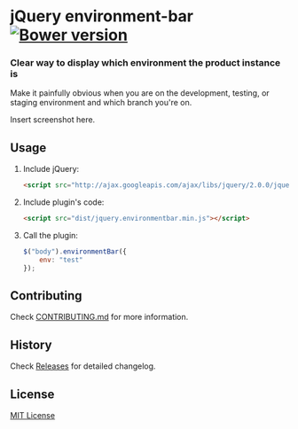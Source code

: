 # jQuery environment-bar [![Bower version](https://badge.fury.io/bo/environment-bar.svg)](http://badge.fury.io/bo/environment-bar)

### Clear way to display which environment the product instance is

Make it painfully obvious when you are on the development, testing, or staging environment and which branch you're on.

Insert screenshot here.


## Usage

1. Include jQuery:

	```html
	<script src="http://ajax.googleapis.com/ajax/libs/jquery/2.0.0/jquery.min.js"></script>
	```

2. Include plugin's code:

	```html
	<script src="dist/jquery.environmentbar.min.js"></script>
	```

3. Call the plugin:

	```javascript
	$("body").environmentBar({
		env: "test"
	});
	```

## Contributing

Check [CONTRIBUTING.md](https://github.com/stage3systems/environment-bar/blob/master/CONTRIBUTING.md) for more information.

## History

Check [Releases](https://github.com/stage3systems/environment-bar/releases) for detailed changelog.

## License

[MIT License](https://github.com/stage3systems/environment-bar/LICENSE.txt)
